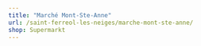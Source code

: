 ```yaml
---
title: "Marché Mont-Ste-Anne"
url: /saint-ferreol-les-neiges/marche-mont-ste-anne/
shop: Supermarkt
---
```

